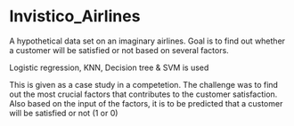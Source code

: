 # Invistico_Airlines
A hypothetical data set on an imaginary airlines. Goal is to find out whether a customer will be satisfied or not based on several factors.

Logistic regression, KNN, Decision tree & SVM is used

This is given as a case study in a competetion. The challenge was to find out the most crucial factors that contributes to the customer satisfaction. Also based on the input of the factors, it is to be predicted that a customer will be satisfied or not (1 or 0) 
